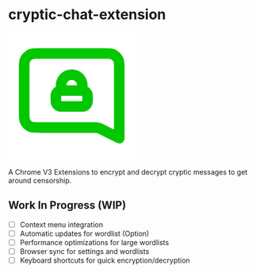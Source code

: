 # cryptic-chat-extension

![Cryptic Chat Logo](icons/cryptic-logo.png)

A Chrome V3 Extensions to encrypt and decrypt cryptic messages to get around censorship.

## Work In Progress (WIP)

- [ ] Context menu integration
- [ ] Automatic updates for wordlist (Option)
- [ ] Performance optimizations for large wordlists
- [ ] Browser sync for settings and wordlists
- [ ] Keyboard shortcuts for quick encryption/decryption